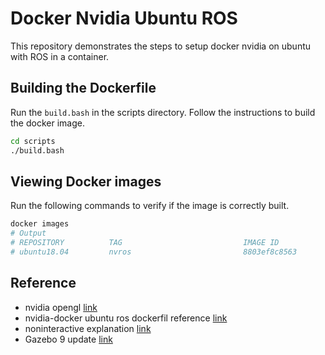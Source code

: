 # Docker Nvidia Ubuntu ROS

This repository demonstrates the steps to setup docker nvidia on ubuntu with ROS in a container.  

## Building the Dockerfile

Run the `build.bash` in the scripts directory. Follow the instructions to build the docker image.  
```bash
cd scripts
./build.bash
```

## Viewing Docker images

Run the following commands to verify if the image is correctly built.  
```bash
docker images
# Output
# REPOSITORY          TAG                           IMAGE ID            CREATED             SIZE
# ubuntu18.04         nvros                         8803ef8c8563        3 hours ago         3.32GB
```

## Reference
- nvidia opengl [link](https://hub.docker.com/r/nvidia/opengl)
- nvidia-docker ubuntu ros dockerfil reference [link](https://github.com/osrf/subt/blob/master/docker/subt_sim_entry/Dockerfile)
- noninteractive explanation [link](https://linuxhint.com/debian_frontend_noninteractive/)
- Gazebo 9 update [link](http://gazebosim.org/tutorials?cat=install&tut=install_ubuntu&ver=9.0)